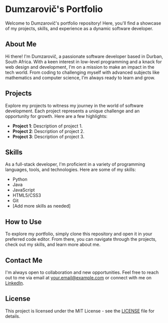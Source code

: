 # Dumzarovič's Portfolio

Welcome to Dumzarovič's portfolio repository! Here, you'll find a showcase of my projects, skills, and experience as a dynamic software developer.

## About Me

Hi there! I'm Dumzarovič, a passionate software developer based in Durban, South Africa. With a keen interest in low-level programming and a knack for web design and development, I'm on a mission to make an impact in the tech world. From coding to challenging myself with advanced subjects like mathematics and computer science, I'm always ready to learn and grow.

## Projects

Explore my projects to witness my journey in the world of software development. Each project represents a unique challenge and an opportunity for growth. Here are a few highlights:

- **Project 1**: Description of project 1.
- **Project 2**: Description of project 2.
- **Project 3**: Description of project 3.

## Skills

As a full-stack developer, I'm proficient in a variety of programming languages, tools, and technologies. Here are some of my skills:

- Python
- Java
- JavaScript
- HTML5/CSS3
- Git
- [Add more skills as needed]

## How to Use

To explore my portfolio, simply clone this repository and open it in your preferred code editor. From there, you can navigate through the projects, check out my skills, and learn more about me.

## Contact Me

I'm always open to collaboration and new opportunities. Feel free to reach out to me via email at [your.email@example.com](mailto:your.email@example.com) or connect with me on [LinkedIn](https://www.linkedin.com/in/dumzarovic/).

## License

This project is licensed under the MIT License - see the [LICENSE](LICENSE) file for details.
